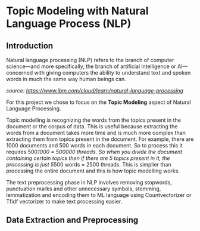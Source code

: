 # Topic Modeling with Natural Language Process (NLP)

## Introduction

Natural language processing (NLP) refers to the branch of computer science—and more specifically, the branch of artificial intelligence or AI—concerned with giving computers the ability to understand text and spoken words in much the same way human beings can.

*source: https://www.ibm.com/cloud/learn/natural-language-processing*

For this project we chose to focus on the **Topic Modeling** aspect of Natural Language Processing. 

Topic modelling is recognizing the words from the topics present in the document or the corpus of data. This is useful because extracting the words from a document takes more time and is much more complex than extracting them from topics present in the document. For example, there are 1000 documents and 500 words in each document. So to process this it requires 500*1000 = 500000 threads. So when you divide the document containing certain topics then if there are 5 topics present in it, the processing is just 5*500 words = 2500 threads. This is simplier than processing the entire document and this is how topic modelling works.

The text preprocessing phase in NLP involves removing stopwords, punctuation marks and other unnecessary symbols, stemming, lemmatization and encoding them to ML language using Countvectorizer or Tfidf vectorizer to make text processing easier.

## Data Extraction and Preprocessing






